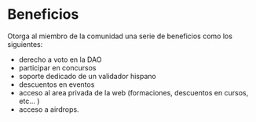 # Beneficios

Otorga al miembro de la comunidad una serie de beneficios como los siguientes:

* derecho a voto en la DAO
* participar en concursos
* soporte dedicado de un validador hispano
* descuentos en eventos
* acceso al area privada de la web (formaciones, descuentos en cursos, etc... )
* acceso a airdrops.

